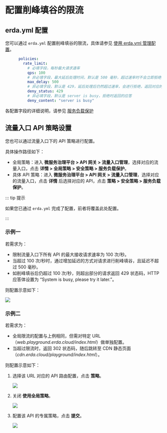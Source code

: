 # 配置削峰填谷的限流

## erda.yml 配置

您可以通过 `erda.yml` 配置削峰填谷的限流，具体请参见 [使用 erda.yml 管理配置](./config.md)。

```yaml
      policies:
        rate_limit:
          # 必填字段，每秒最大请求速率
          qps: 100
          # 非必填字段，最大延后处理时间，默认是 500 毫秒，超过速率时不会立即拒绝，进行去峰填谷处理
          max_delay: 500
          # 非必填字段，默认是 429，延后处理后仍然超过速率，会进行拒绝，返回对应的状态码
          deny_status: 429
          # 非必填字段，默认是 server is busy，拒绝时返回的应答
          deny_content: "server is busy"
```

各配置字段的详细说明，请参见 [服务负载保护](../../guides/apigw/policy.md#服务负载保护)

## 流量入口 API 策略设置

您也可以通过流量入口下的 API 策略进行配置。

具体操作路径如下：

- 全局策略：进入 **微服务治理平台 > API 网关 > 流量入口管理**，选择对应的流量入口，点击 **详情 > 全局策略 > 安全策略 > 服务负载保护**。
- 具体 API 策略：进入 **微服务治理平台 > API 网关 > 流量入口管理**，选择对应的流量入口，点击 **详情** 后选择对应的 API，点击 **策略 > 安全策略 > 服务负载保护**。

::: tip 提示

如果您已通过 `erda.yml` 完成了配置，前者将覆盖此处配置。

:::

### 示例一

若需求为：

- 限制流量入口下所有 API 的最大接收请求速率为 100 次/秒。
- 当超过 100 次/秒时，通过增加延迟的方式对请求进行削峰填谷，且延迟不超过 500 毫秒。
- 如削峰填谷后仍超过 100 次/秒，则超出部分的请求返回 429 状态码，HTTP 应答体设置为 “System is busy, please try it later.”。

则配置示意如下：

![](https://terminus-paas.oss-cn-hangzhou.aliyuncs.com/paas-doc/2021/08/12/e78bd432-dde4-4fcc-b01b-f7060e00e8fc.png)

### 示例二

若需求为：

- 全局限流的配置与上例相同，但需对特定 URL（*web.playground.erda.cloud/index.html*）做单独配置。
- 当超过限流时，返回 302 状态码，随后跳转至 CDN 静态页面（*cdn.erda.cloud/playground/index.html*）。

则配置示意如下：

1. 选择该 URL 对应的 API 路由配置，点击 **策略**。

   ![](https://terminus-paas.oss-cn-hangzhou.aliyuncs.com/paas-doc/2021/08/12/943e43d5-80e7-4721-8ec7-4207e875c3c9.png)

2. 关闭 **使用全局策略**。

   ![](https://terminus-paas.oss-cn-hangzhou.aliyuncs.com/paas-doc/2021/08/12/a5067e0a-da56-4416-a5de-5b14dc147a67.png)

3. 配置该 API 的专属策略，点击 **提交**。

   ![](https://terminus-paas.oss-cn-hangzhou.aliyuncs.com/paas-doc/2021/08/12/b5731472-ea8b-471a-8fdf-d8162e856f4d.png)

